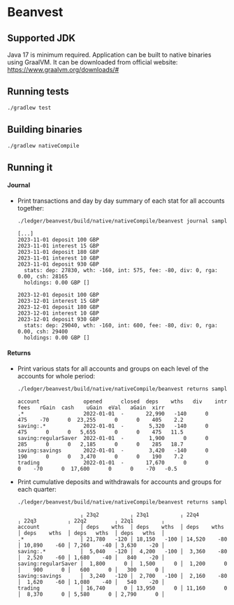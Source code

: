 # Beanvest

## Supported JDK
Java 17 is minimum required. Application can be built to native binaries using GraalVM. It can be downloaded from official website: https://www.graalvm.org/downloads/#

## Running tests
```bash
./gradlew test
```

## Building binaries
```bash
./gradlew nativeCompile
```

## Running it

#### Journal

- Print transactions and day by day summary of each stat for all accounts together:
    ```bash
    ./ledger/beanvest/build/native/nativeCompile/beanvest journal sample/*
    ```
    ```
    [...]
    2023-11-01 deposit 100 GBP
    2023-11-01 interest 15 GBP
    2023-11-01 deposit 180 GBP
    2023-11-01 interest 10 GBP
    2023-11-01 deposit 930 GBP
      stats: dep: 27830, wth: -160, int: 575, fee: -80, div: 0, rga: 0.00, csh: 28165
      holdings: 0.00 GBP []
    
    2023-12-01 deposit 100 GBP
    2023-12-01 interest 15 GBP
    2023-12-01 deposit 180 GBP
    2023-12-01 interest 10 GBP
    2023-12-01 deposit 930 GBP
      stats: dep: 29040, wth: -160, int: 600, fee: -80, div: 0, rga: 0.00, csh: 29400
      holdings: 0.00 GBP []
    ```

#### Returns

- Print various stats for all accounts and groups on each level of the accounts for whole period:
    ```bash
    ./ledger/beanvest/build/native/nativeCompile/beanvest returns sample/* --group
    ```
    ```
    account              opened      closed  deps    wths   div    intr   fees   rGain  cash    uGain  eVal   aGain  xirr
    .*                   2022-01-01  -       22,990   -140      0    475    -70      0  23,255      0      0    405    2.2
    saving:.*            2022-01-01  -        5,320   -140      0    475      0      0   5,655      0      0    475   11.5
    saving:regularSaver  2022-01-01  -        1,900      0      0    285      0      0   2,185      0      0    285   18.7
    saving:savings       2022-01-01  -        3,420   -140      0    190      0      0   3,470      0      0    190    7.2
    trading              2022-01-01  -       17,670      0      0      0    -70      0  17,600      0      0    -70   -0.5
    ```

- Print cumulative deposits and withdrawals for accounts and groups for each quarter:
    ```bash
    ./ledger/beanvest/build/native/nativeCompile/beanvest returns sample/* --group --columns deps,wths --interval=quarter
    ```
    ```
                        ╷ 23q2          ╷ 23q1          ╷ 22q4          ╷ 22q3          ╷ 22q2         ╷ 22q1         ╷
    account             │ deps    wths  │ deps    wths  │ deps    wths  │ deps    wths  │ deps   wths  │ deps   wths  │
    .*                  │ 21,780   -120 │ 18,150   -100 │ 14,520    -80 │ 10,890    -60 │ 7,260    -40 │ 3,630    -20 │
    saving:.*           │  5,040   -120 │  4,200   -100 │  3,360    -80 │  2,520    -60 │ 1,680    -40 │   840    -20 │
    saving:regularSaver │  1,800      0 │  1,500      0 │  1,200      0 │    900      0 │   600      0 │   300      0 │
    saving:savings      │  3,240   -120 │  2,700   -100 │  2,160    -80 │  1,620    -60 │ 1,080    -40 │   540    -20 │
    trading             │ 16,740      0 │ 13,950      0 │ 11,160      0 │  8,370      0 │ 5,580      0 │ 2,790      0 │
    
    ```